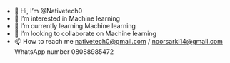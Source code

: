 - 👋 Hi, I’m @Nativetech0
- 👀 I’m interested in Machine learning 
- 🌱 I’m currently learning Machine learning 
- 💞️ I’m looking to collaborate on Machine learning 
- 📫 How to reach me nativetech0@gmail.com / noorsarki14@gmail.com 
WhatsApp number 08088985472

<!---
Nativetech0/Nativetech0 is a ✨ special ✨ repository because its `README.md` (this file) appears on your GitHub profile.
You can click the Preview link to take a look at your changes.
--->
